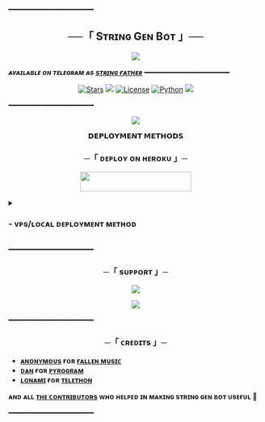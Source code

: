 ━━━━━━━━━━━━━━━━━━━━

<h2 align="center">
    ──「 Sᴛʀɪɴɢ Gᴇɴ Bᴏᴛ 」──
</h2>

<p align="center">
  <img src="https://telegra.ph/file/66bb2d971b707cb873a11.jpg">
</p>

_**ᴀᴠᴀɪʟᴀʙʟᴇ ᴏɴ ᴛᴇʟᴇɢʀᴀᴍ ᴀs [sᴛʀɪɴɢ ғᴀᴛʜᴇʀ](https://t.me/StringFatherBot)**_
━━━━━━━━━━━━━━━━━━━━

<p align="center">
<a href="https://github.com/AnonymousX1025/StringGenBot/stargazers"><img src="https://img.shields.io/github/stars/AnonymousX1025/StringGenBot?color=black&logo=github&logoColor=black&style=for-the-badge" alt="Stars"/></a>
<a href="https://github.com/AnonymousX1025/StringGenBot/network/members"> <img src="https://img.shields.io/github/forks/AnonymousX1025/StringGenBot?color=black&logo=github&logoColor=black&style=for-the-badge"/></a>
<a href="https://github.com/AnonymousX1025/StringGenBot/blob/master/LICENSE"> <img src="https://img.shields.io/badge/License-MIT-blueviolet?style=for-the-badge" alt="License"/></a>
<a href="https://www.python.org/"> <img src="https://img.shields.io/badge/Written%20in-Python-skyblue?style=for-the-badge&logo=python" alt="Python"/></a>
<a href="https://github.com/AnonymousX1025/StringGenBot/commits/AnonymousX1025"> <img src="https://img.shields.io/github/last-commit/AnonymousX1025/StringGenBot?color=black&logo=github&logoColor=black&style=for-the-badge"/></a>
</p>

━━━━━━━━━━━━━━━━━━━━

<p align="center">
  <img src="https://te.legra.ph/file/7871ceddf5ab4a6787182.jpg">
</p>

<p align="center">
<b>𝗗𝗘𝗣𝗟𝗢𝗬𝗠𝗘𝗡𝗧 𝗠𝗘𝗧𝗛𝗢𝗗𝗦</b>
</p>

<h3 align="center">
    ─「 ᴅᴇᴩʟᴏʏ ᴏɴ ʜᴇʀᴏᴋᴜ 」─
</h3>

<p align="center"><a href="https://dashboard.heroku.com/new?template=https://github.com/JIYOXCRY/StringGenBot"> <img src="https://img.shields.io/badge/Deploy%20On%20Heroku-black?style=for-the-badge&logo=heroku" width="220" height="38.45"/></a></p>

<details>
<summary><h3>
- <b> ᴠᴘs/ʟᴏᴄᴀʟ ᴅᴇᴘʟᴏʏᴍᴇɴᴛ ᴍᴇᴛʜᴏᴅ </b>
</h3></summary>

- Get your [Necessary Variables](https://github.com/AnonymousX1025/StringGenBot/blob/master/sample.env)
- Upgrade and Update by :
`sudo apt-get update && sudo apt-get upgrade -y`
- Install required packages by :
`sudo apt-get install python3-pip`
- Install pip by :
`sudo pip3 install -U pip`
- Clone the repository by :
`git clone https://github.com/JIYOXCRY/StringGenBot && cd StringGenBot`
- Install requirements by :
`pip3 install -U -r requirements.txt`
- Fill your variables in the env by :
`vi sample.env`<br>
Press `I` on the keyboard for editing env<br>
Press `Ctrl+C` when you're done with editing env and `:wq` to save the env<br>
- Rename the env file by :
`mv sample.env .env`
- Install tmux to keep running your bot when you close the terminal by :
`sudo apt install tmux && tmux`
- Finally run the bot by :
`bash start`
- For getting out from tmux session<br>
Press `Ctrl+b` and then `d`

<p align="center">
  <img src="https://te.legra.ph/file/fa5b692e4ddb87559db17.jpg">
</p>

</details>

━━━━━━━━━━━━━━━━━━━━
<h3 align="center">
    ─「 sᴜᴩᴩᴏʀᴛ 」─
</h3>

<p align="center">
<a href="https://telegram.me/XCRYCHANNEL"><img src="https://img.shields.io/badge/-Support%20Group-blue.svg?style=for-the-badge&logo=Telegram"></a>
</p>
<p align="center">
<a href="https://telegram.me/XCRYSUPPORT"><img src="https://img.shields.io/badge/-Support%20Channel-blue.svg?style=for-the-badge&logo=Telegram"></a>
</p>

━━━━━━━━━━━━━━━━━━━━

<h3 align="center">
    ─「 ᴄʀᴇᴅɪᴛs 」─
</h3>

- <b>[ᴀɴᴏɴʏᴍᴏᴜs](https://github.com/AnonymousX1025)  ғᴏʀ  [ғᴀʟʟᴇɴ ᴍᴜsɪᴄ](https://github.com/AnonymousX1025/FallenMusic)</b>
- <b>[ᴅᴀɴ](https://github.com/delivrance)  ғᴏʀ  [ᴘʏʀᴏɢʀᴀᴍ](https://github.com/pyrogram/pyrogram)</b>
- <b>[ʟᴏɴᴀᴍɪ](https://github.com/Lonami)  ғᴏʀ  [ᴛᴇʟᴇᴛʜᴏɴ](https://github.com/LonamiWebs/Telethon)</b>

<b>ᴀɴᴅ ᴀʟʟ [ᴛʜᴇ ᴄᴏɴᴛʀɪʙᴜᴛᴏʀs](https://github.com/AnonymousX1025/StringGenBot/graphs/contributors) ᴡʜᴏ ʜᴇʟᴩᴇᴅ ɪɴ ᴍᴀᴋɪɴɢ sᴛʀɪɴɢ ɢᴇɴ ʙᴏᴛ ᴜsᴇғᴜʟ 🖤</b>

━━━━━━━━━━━━━━━━━━━━

